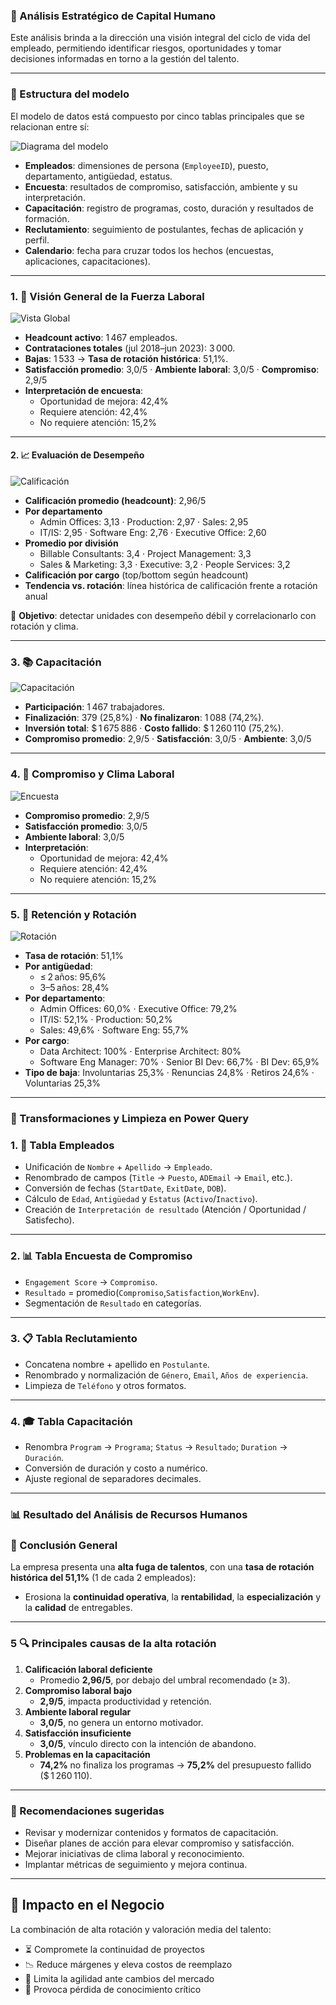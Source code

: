 ### 📘 Análisis Estratégico de Capital Humano

Este análisis brinda a la dirección una visión integral del ciclo de vida del empleado, permitiendo identificar riesgos, oportunidades y tomar decisiones informadas en torno a la gestión del talento.

---

### 🧱 Estructura del modelo

El modelo de datos está compuesto por cinco tablas principales que se relacionan entre sí:  

![Diagrama del modelo](Diagrama.png)

- **Empleados**: dimensiones de persona (`EmployeeID`), puesto, departamento, antigüedad, estatus.  
- **Encuesta**: resultados de compromiso, satisfacción, ambiente y su interpretación.  
- **Capacitación**: registro de programas, costo, duración y resultados de formación.  
- **Reclutamiento**: seguimiento de postulantes, fechas de aplicación y perfil.  
- **Calendario**: fecha para cruzar todos los hechos (encuestas, aplicaciones, capacitaciones).

---

### 1. 👥 Visión General de la Fuerza Laboral  
![Vista Global](VistaGlobal.png)  
- **Headcount activo**: 1 467 empleados.  
- **Contrataciones totales** (jul 2018–jun 2023): 3 000.  
- **Bajas**: 1 533 → **Tasa de rotación histórica**: 51,1%.  
- **Satisfacción promedio**: 3,0/5 · **Ambiente laboral**: 3,0/5 · **Compromiso**: 2,9/5  
- **Interpretación de encuesta**:  
  - Oportunidad de mejora: 42,4%  
  - Requiere atención: 42,4%  
  - No requiere atención: 15,2%

---

#### 2. 📈 Evaluación de Desempeño  
![Calificación](Calificación.png)  
- **Calificación promedio (headcount)**: 2,96/5  
- **Por departamento**  
  - Admin Offices: 3,13 · Production: 2,97 · Sales: 2,95  
  - IT/IS: 2,95 · Software Eng: 2,76 · Executive Office: 2,60  
- **Promedio por división**  
  - Billable Consultants: 3,4 · Project Management: 3,3  
  - Sales & Marketing: 3,3 · Executive: 3,2 · People Services: 3,2  
- **Calificación por cargo** (top/bottom según headcount)  
- **Tendencia vs. rotación**: línea histórica de calificación frente a rotación anual  

🔎 **Objetivo**: detectar unidades con desempeño débil y correlacionarlo con rotación y clima.

---

### 3. 📚 Capacitación  
![Capacitación](Capacitación.png)  
- **Participación**: 1 467 trabajadores.  
- **Finalización**: 379 (25,8%) · **No finalizaron**: 1 088 (74,2%).  
- **Inversión total**: \$ 1 675 886 · **Costo fallido**: \$ 1 260 110 (75,2%).  
- **Compromiso promedio**: 2,9/5 · **Satisfacción**: 3,0/5 · **Ambiente**: 3,0/5

---

### 4. 🌟 Compromiso y Clima Laboral  
![Encuesta](Encuesta.png)  
- **Compromiso promedio**: 2,9/5  
- **Satisfacción promedio**: 3,0/5  
- **Ambiente laboral**: 3,0/5  
- **Interpretación**:  
  - Oportunidad de mejora: 42,4%  
  - Requiere atención: 42,4%  
  - No requiere atención: 15,2%

---

### 5. 🔄 Retención y Rotación  
![Rotación](Rotación.png)  
- **Tasa de rotación**: 51,1%  
- **Por antigüedad**:  
  - ≤ 2 años: 95,6%  
  - 3–5 años: 28,4%  
- **Por departamento**:  
  - Admin Offices: 60,0% · Executive Office: 79,2%  
  - IT/IS: 52,1% · Production: 50,2%  
  - Sales: 49,6% · Software Eng: 55,7%  
- **Por cargo**:  
  - Data Architect: 100% · Enterprise Architect: 80%  
  - Software Eng Manager: 70% · Senior BI Dev: 66,7% · BI Dev: 65,9%  
- **Tipo de baja**: Involuntarias 25,3% · Renuncias 24,8% · Retiros 24,6% · Voluntarias 25,3%

---

### 🧮 Transformaciones y Limpieza en Power Query

### 1. 👥 Tabla Empleados
- Unificación de `Nombre` + `Apellido` → `Empleado`.  
- Renombrado de campos (`Title` → `Puesto`, `ADEmail` → `Email`, etc.).  
- Conversión de fechas (`StartDate`, `ExitDate`, `DOB`).  
- Cálculo de `Edad`, `Antigüedad` y `Estatus` (`Activo`/`Inactivo`).  
- Creación de `Interpretación de resultado` (Atención / Oportunidad / Satisfecho).

---

### 2. 📊 Tabla Encuesta de Compromiso
- `Engagement Score` → `Compromiso`.  
- `Resultado` = promedio(`Compromiso`,`Satisfaction`,`WorkEnv`).  
- Segmentación de `Resultado` en categorías.

---

### 3. 📋 Tabla Reclutamiento
- Concatena nombre + apellido en `Postulante`.  
- Renombrado y normalización de `Género`, `Email`, `Años de experiencia`.  
- Limpieza de `Teléfono` y otros formatos.

---

### 4. 🎓 Tabla Capacitación
- Renombra `Program` → `Programa`; `Status` → `Resultado`; `Duration` → `Duración`.  
- Conversión de duración y costo a numérico.  
- Ajuste regional de separadores decimales.

---

### 📊 Resultado del Análisis de Recursos Humanos

### 🧾 Conclusión General
La empresa presenta una **alta fuga de talentos**, con una **tasa de rotación histórica del 51,1%** (1 de cada 2 empleados):

- Erosiona la **continuidad operativa**, la **rentabilidad**, la **especialización** y la **calidad** de entregables.

---

### 5 🔍 Principales causas de la alta rotación

1. **Calificación laboral deficiente**  
   - Promedio **2,96/5**, por debajo del umbral recomendado (≥ 3).  
2. **Compromiso laboral bajo**  
   - **2,9/5**, impacta productividad y retención.  
3. **Ambiente laboral regular**  
   - **3,0/5**, no genera un entorno motivador.  
4. **Satisfacción insuficiente**  
   - **3,0/5**, vínculo directo con la intención de abandono.  
5. **Problemas en la capacitación**  
   - **74,2%** no finaliza los programas → **75,2%** del presupuesto fallido (\$ 1 260 110).

---

### 📌 Recomendaciones sugeridas
- Revisar y modernizar contenidos y formatos de capacitación.  
- Diseñar planes de acción para elevar compromiso y satisfacción.  
- Mejorar iniciativas de clima laboral y reconocimiento.  
- Implantar métricas de seguimiento y mejora continua.

---

## 🎯 Impacto en el Negocio

La combinación de alta rotación y valoración media del talento:  
- ⏳ Compromete la continuidad de proyectos  
- 📉 Reduce márgenes y eleva costos de reemplazo  
- 🔄 Limita la agilidad ante cambios del mercado  
- 🧠 Provoca pérdida de conocimiento crítico